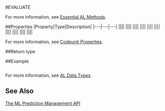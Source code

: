 

#EVALUATE
<!--Detailed Description, starts with a verb>-->

For more information, see [Essential AL Methods](devenv-essential-al-methods.md).

##Properties
|Property|Type|Description|
|---|---|---|
||||
||||
||||
||||
||||
||||
||||
||||
||||
||||

For more information, see [Codeunit Properties](codeunit-properties.md).

##Return type
<!--State the type of return. For example-->

##Example
<!--ADD CODE EXAMPLE BETWEEN THE BACKTICKS-->
```

```
For more information, see [AL Data Types](devenv-al-data-types).

## See Also
[The ML Prediction Management API](ml-prediction-management-welcome.md)